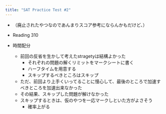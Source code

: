 ```yaml
---
title: "SAT Practice Test #2"
---
```


* （廃止されたやつなのであんまりスコア参考にならんかもだけど、）

* Reading 310

* 時間配分
  
  * 前回の反省を生かして考えたstragetyは結構よかった
    * それぞれの問題の解くリミットをマークシートに書く
    * ハーフタイムを用意する
    * スキップするべきところはスキップ
  * ただ、前回より上手くいってることに慢心して、最後のところで加速すべきところを加速出来なかった
  * その結果、スキップした問題が解けなかった
  * スキップするときは、仮のやつを一応マークしといた方がよさそう
    * 確率上がる
